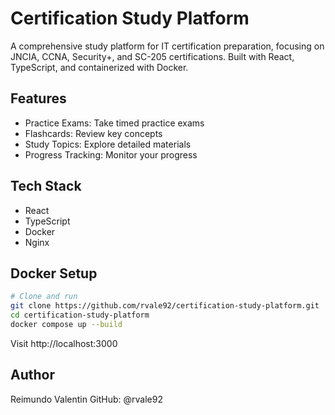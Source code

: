 # Certification Study Platform

A comprehensive study platform for IT certification preparation, focusing on JNCIA, CCNA, Security+, and SC-205 certifications. Built with React, TypeScript, and containerized with Docker.

## Features

* Practice Exams: Take timed practice exams
* Flashcards: Review key concepts
* Study Topics: Explore detailed materials
* Progress Tracking: Monitor your progress

## Tech Stack

* React
* TypeScript
* Docker
* Nginx

## Docker Setup

```bash
# Clone and run
git clone https://github.com/rvale92/certification-study-platform.git
cd certification-study-platform
docker compose up --build
```

Visit http://localhost:3000

## Author

Reimundo Valentin
GitHub: @rvale92